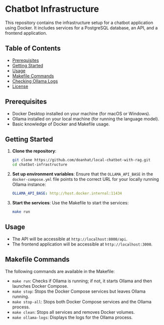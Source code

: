 # Chatbot Infrastructure

This repository contains the infrastructure setup for a chatbot application using Docker. It includes services for a PostgreSQL database, an API, and a frontend application.

## Table of Contents

- [Prerequisites](#prerequisites)
- [Getting Started](#getting-started)
- [Usage](#usage)
- [Makefile Commands](#makefile-commands)
- [Checking Ollama Logs](#checking-ollama-logs)
- [License](#license)

## Prerequisites

- Docker Desktop installed on your machine (for macOS or Windows).
- Ollama installed on your local machine (for running the language model).
- Basic knowledge of Docker and Makefile usage.

## Getting Started

1. **Clone the repository**:
   ```bash
   git clone https://github.com/doanhat/local-chatbot-with-rag.git
   cd chatbot-infrastructure
   ```

2. **Set up environment variables**:
   Ensure that the `OLLAMA_API_BASE` in the `docker-compose.yml` file points to the correct URL for your locally running Ollama instance:
   ```yaml
   OLLAMA_API_BASE: http://host.docker.internal:11434
   ```

3. **Start the services**:
   Use the Makefile to start the services:
   ```bash
   make run
   ```

## Usage

- The API will be accessible at `http://localhost:8000/api`.
- The frontend application will be accessible at `http://localhost:3000`.

## Makefile Commands

The following commands are available in the Makefile:

- `make run`: Checks if Ollama is running; if not, it starts Ollama and then launches Docker Compose.
- `make stop`: Stops the Docker Compose services but leaves Ollama running.
- `make stop-all`: Stops both Docker Compose services and the Ollama process.
- `make clean`: Stops all services and removes Docker volumes.
- `make ollama-logs`: Displays the logs for the Ollama process.


